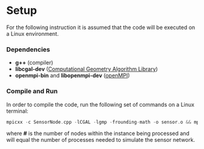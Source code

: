 # Setup

For the following instruction it is assumed that the code will be executed on a Linux environment.

### Dependencies

- **g++** (compiler)
- **libcgal-dev** ([Computational Geometry Algorithm Library](https://www.cgal.org/))
- **openmpi-bin** and **libopenmpi-dev** ([openMPI](https://www.open-mpi.org/))

### Compile and Run

In order to compile the code, run the following set of commands on a Linux terminal:

```cpp
mpicxx -c SensorNode.cpp -lCGAL -lgmp -frounding-math -o sensor.o && mpicxx -c solver.cpp -lCGAL -lgmp -frounding-math -o main.o && mpicxx main.o sensor.o -lCGAL -lgmp -frounding-math -o solver_exe && mpirun -np # -mca btl sm,self --allow-run-as-root solver_exe
```

where **#** is the number of nodes within the instance being processed and will equal the number of processes needed to simulate the sensor network.
